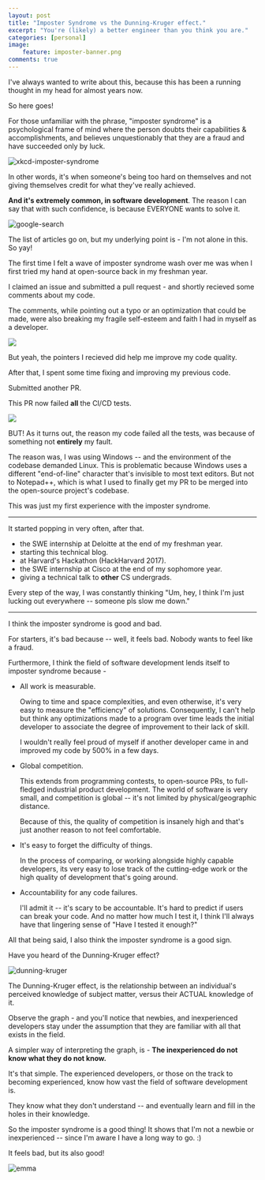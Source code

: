 ```yaml
---
layout: post
title: "Imposter Syndrome vs the Dunning-Kruger effect."
excerpt: "You're (likely) a better engineer than you think you are."
categories: [personal]
image:
    feature: imposter-banner.png
comments: true
---
```


I've always wanted to write about this, because this has been a running thought in my head for almost years now. 

So here goes!

For those unfamiliar with the phrase, "imposter syndrome" is a psychological frame of mind where the person doubts their capabilities & accomplishments, and believes unquestionably that they are a fraud and have succeeded only by luck.

![xkcd-imposter-syndrome](../../img/impostor_syndrome-xkcd.png)

In other words, it's when someone's being too hard on themselves and not giving themselves credit for what they've really achieved.

**And it's extremely common, in software development**. The reason I can say that with such confidence, is because EVERYONE wants to solve it.

![google-search](../../img/imposter-syndrome.JPG)

The list of articles go on, but my underlying point is - I'm not alone in this. So yay!

The first time I felt a wave of imposter syndrome wash over me was when I first tried my hand at open-source back in my freshman year.

I claimed an issue and submitted a pull request - and shortly recieved some comments about my code.

The comments, while pointing out a typo or an optimization that could be made, were also breaking my fragile self-esteem and faith I had in myself as a developer.

![](https://media.giphy.com/media/Pok6284jGzyGA/giphy.gif)

But yeah, the pointers I recieved did help me improve my code quality.

After that, I spent some time fixing and improving my previous code. 

Submitted another PR.

This PR now failed **all** the CI/CD tests. 

![](https://media.giphy.com/media/kNSeTs31XBZ3G/giphy.gif)

BUT! As it turns out, the reason my code failed all the tests, was because of something not **entirely** my fault. 

The reason was, I was using Windows -- and the environment of the codebase demanded Linux. This is problematic because Windows uses a different "end-of-line" character that's invisible to most text editors. But not to Notepad++, which is what I used to finally get my PR to be merged into the open-source project's codebase.

This was just my first experience with the imposter syndrome.

----

It started popping in very often, after that.
- the SWE internship at Deloitte at the end of my freshman year.
- starting this technical blog.
- at Harvard's Hackathon (HackHarvard 2017).
- the SWE internship at Cisco at the end of my sophomore year.
- giving a technical talk to **other** CS undergrads.

Every step of the way, I was constantly thinking "Um, hey, I think I'm just lucking out everywhere -- someone pls slow me down."

----

I think the imposter syndrome is good and bad.

For starters, it's bad because -- well, it feels bad. Nobody wants to feel like a fraud.

Furthermore, I think the field of software development lends itself to imposter syndrome because -

- All work is measurable.

	Owing to time and space complexities, and even otherwise, it's very easy to measure the "efficiency" of solutions. Consequently, I can't help but think any optimizations made to a program over time leads the initial developer to associate the degree of improvement to their lack of skill.

	I wouldn't really feel proud of myself if another developer came in and improved my code by 500% in a few days.


- Global competition.
	
	This extends from programming contests, to open-source PRs, to full-fledged industrial product development. The world of software is very small, and competition is global -- it's not limited by physical/geographic distance.

	Because of this, the quality of competition is insanely high and that's just another reason to not feel comfortable.

- It's easy to forget the difficulty of things.
	
	In the process of comparing, or working alongside highly capable developers, its very easy to lose track of the cutting-edge work or the high quality of development that's going around.

- Accountability for any code failures.

	I'll admit it -- it's scary to be accountable. It's hard to predict if users can break your code. And no matter how much I test it, I think I'll always have that lingering sense of "Have I tested it enough?"


All that being said, I also think the imposter syndrome is a good sign.

Have you heard of the Dunning-Kruger effect?

![dunning-kruger](../../img/dunning-kruger.jpg)

The Dunning-Kruger effect, is the relationship between an individual's perceived knowledge of subject matter, versus their ACTUAL knowledge of it.

Observe the graph - and you'll notice that newbies, and inexperienced developers stay under the assumption that they are familiar with all that exists in the field.

A simpler way of interpreting the graph, is - **The inexperienced do not know what they do not know.**

It's that simple. The experienced developers, or those on the track to becoming experienced, know how vast the field of software development is. 

They know what they don't understand -- and eventually learn and fill in the holes in their knowledge.

So the imposter syndrome is a good thing! It shows that I'm not a newbie or inexperienced -- since I'm aware I have a long way to go. :)

It feels bad, but its also good!

![emma](https://media.giphy.com/media/TgrUtxYDPubgk/giphy.gif)